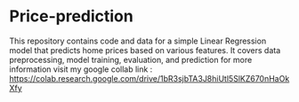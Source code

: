 # Price-prediction
This repository contains code and data for a simple Linear Regression model that predicts home prices based on various features. 
It covers data preprocessing, model training, evaluation, and prediction for more information visit my google collab link :
https://colab.research.google.com/drive/1bR3sjbTA3J8hiUtl5SlKZ670nHaOkXfy
